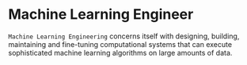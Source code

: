 # Machine Learning Engineer

`Machine Learning Engineering` concerns itself with designing, building, maintaining 
and fine-tuning computational systems that can execute sophisticated machine learning 
algorithms on large amounts of data.

